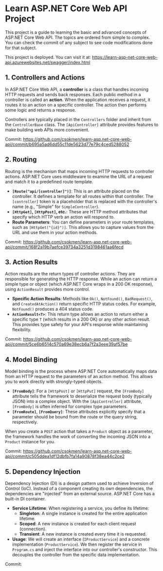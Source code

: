 # Learn ASP.NET Core Web API Project

This project is a guide to learning the basic and advanced concepts of ASP.NET Core Web API. The topics are ordered from simple to complex. You can check the commit of any subject to see code modifications done for that subject.

This project is deployed. You can visit it at: https://learn-asp-net-core-web-api.azurewebsites.net/swagger/index.html

## 1. Controllers and Actions

In ASP.NET Core Web API, a **controller** is a class that handles incoming HTTP requests and sends back responses. Each public method in a controller is called an **action**. When the application receives a request, it routes it to an action on a specific controller. The action then performs some logic and returns a response.

Controllers are typically placed in the `Controllers` folder and inherit from the `ControllerBase` class. The `[ApiController]` attribute provides features to make building web APIs more convenient.

Commit: https://github.com/csokmen/learn-asp.net-core-web-api/commit/b695a5ad6dd55c11de5623d77e79c4ced5288052

## 2. Routing

Routing is the mechanism that maps incoming HTTP requests to controller actions. ASP.NET Core uses middleware to examine the URL of a request and match it to a predefined route template.

-   **`[Route("api/[controller]")]`**: This is an attribute placed on the controller. It defines a template for all routes within that controller. The `[controller]` token is a placeholder that is replaced with the controller's name (e.g., "Simple" for `SimpleController`).
-   **`[HttpGet]`, `[HttpPost]`, etc.**: These are HTTP method attributes that specify which HTTP verb an action will respond to.
-   **Route Parameters**: You can define parameters in your route templates, such as `[HttpGet("{id}")]`. This allows you to capture values from the URL and use them in your action methods.

Commit: https://github.com/csokmen/learn-asp.net-core-web-api/commit/168f2a19b7aefce39734a3251d3198461aa6fecd

## 3. Action Results

Action results are the return types of controller actions. They are responsible for generating the HTTP response. While an action can return a simple type or object (which ASP.NET Core wraps in a 200 OK response), using `ActionResult` provides more control.

-   **Specific Action Results**: Methods like `Ok()`, `NotFound()`, `BadRequest()`, and `CreatedAtAction()` return specific HTTP status codes. For example, `NotFound()` produces a 404 status code.
-   **`ActionResult<T>`**: This return type allows an action to return either a specific type `T` (which results in a 200 OK) or any other action result. This provides type safety for your API's response while maintaining flexibility.

Commit: https://github.com/csokmen/learn-asp.net-core-web-api/commit/5ce6b6514c570a69e38ecb6a7f2a3eee39af57be

## 4. Model Binding

Model binding is the process where ASP.NET Core automatically maps data from an HTTP request to the parameters of an action method. This allows you to work directly with strongly-typed objects.

-   **`[FromBody]`**: For a `[HttpPost]` or `[HttpPut]` request, the `[FromBody]` attribute tells the framework to deserialize the request body (typically JSON) into a complex object. With the `[ApiController]` attribute, `[FromBody]` is often inferred for complex type parameters.
-   **`[FromRoute]`**, **`[FromQuery]`**: These attributes explicitly specify that a parameter should be bound from the route or the query string, respectively.

When you create a `POST` action that takes a `Product` object as a parameter, the framework handles the work of converting the incoming JSON into a `Product` instance for you.

Commit: https://github.com/csokmen/learn-asp.net-core-web-api/commit/c505ddea1df12dbfb7fa14a90878f38ea44c2ce2

## 5. Dependency Injection

Dependency Injection (DI) is a design pattern used to achieve Inversion of Control (IoC). Instead of a component creating its own dependencies, the dependencies are "injected" from an external source. ASP.NET Core has a built-in DI container.

-   **Service Lifetime**: When registering a service, you define its lifetime:
    -   **Singleton**: A single instance is created for the entire application lifetime.
    -   **Scoped**: A new instance is created for each client request (connection).
    -   **Transient**: A new instance is created every time it is requested.
-   **Usage**: We will create an interface (`IProductService`) and a concrete implementation (`ProductService`). We then register the service in `Program.cs` and inject the interface into our controller's constructor. This decouples the controller from the specific data implementation.

Commit: 